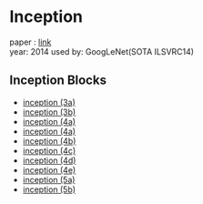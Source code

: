 # Inception
paper : [link](https://arxiv.org/pdf/1409.4842v1.pdf)<br>
year: 2014
used by: GoogLeNet(SOTA ILSVRC14)

## Inception Blocks
- [inception (3a)](#inception/inception_3a)
- [inception (3b)](#)
- [inception (4a)](#)
- [inception (4a)](#)
- [inception (4b)](#)
- [inception (4c)](#)
- [inception (4d)](#)
- [inception (4e)](#)
- [inception (5a)](#)
- [inception (5b)](#)